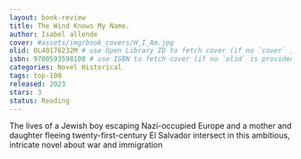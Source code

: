 ```yaml
---
layout: book-review
title: The Wind Knows My Name.
author: Isabel allende
cover: #assets/img/book_covers/H_I_Am.jpg
olid: OL40176232M # use Open Library ID to fetch cover (if no `cover` is provided)
isbn: 9780593598108 # use ISBN to fetch cover (if no `olid` is provided, dashes are optional)
categories: Novel Historical
tags: top-100
released: 2023
stars: 3
status: Reading
---
```


The lives of a Jewish boy escaping Nazi-occupied Europe and a mother and daughter fleeing twenty-first-century El Salvador intersect in this ambitious, intricate novel about war and immigration